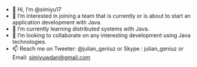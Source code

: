 - 👋 Hi, I’m @simiyu17
- 👀 I’m interested in joining a team that is currently or is about to start an application development with Java.
- 🌱 I’m currently learning distributed systems with Java.
- 💞️ I’m looking to collaborate on any interesting development using Java technologies.
- 📫 Reach me on Tweeter: @julian_geniuz or Skype : julian_geniuz or Email: simiyuwdan@gmail.com

<!---
simiyu17/simiyu17 is a ✨ special ✨ repository because its `README.md` (this file) appears on your GitHub profile.
You can click the Preview link to take a look at your changes.
--->
